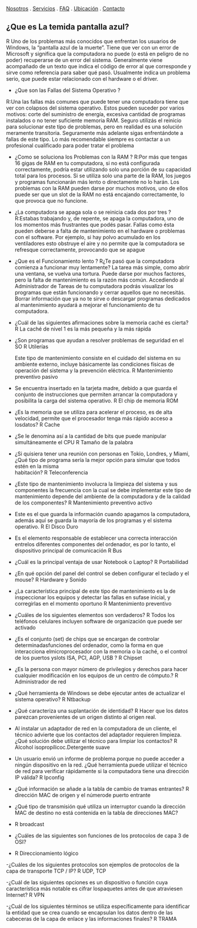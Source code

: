 [Nosotros](./nosotros.md) . [Servicios](./servicios.md) . [FAQ](FAQ.md) . [Ubicación](ubicacion.md) . [Contacto](./contacto.md)

## ¿Que es La temida pantalla azul?

R Uno de los problemas más conocidos que enfrentan los usuarios de Windows, la “pantalla azul de la muerte”. Tiene que ver con un error de Microsoft y significa que la computadora no puede (o está en peligro de no poder) recuperarse de un error del sistema. Generalmente viene acompañado de un texto que indica el código de error al que corresponde y sirve como referencia para saber qué pasó. Usualmente indica un problema serio, que puede estar relacionado con el hardware o el driver.

- ¿Que son las Fallas del Sistema Operativo ?

R:Una las fallas más comunes que puede tener una computadora tiene que ver con colapsos del sistema operativo. Estos pueden suceder por varios motivos: corte del suministro de energía, excesiva cantidad de programas instalados o no tener suficiente memoria RAM.
Seguro utilizás el reinicio para solucionar este tipo de problemas, pero en realidad es una solución meramente transitoria. Seguramente más adelante sigas enfrentándote a fallas de este tipo. Lo más recomendable siempre es contactar a un profesional cualificado para poder tratar el problema

- ¿Como se soluciona los Problemas con la RAM ?
R:Por más que tengas 16 gigas de RAM en tu computadora, si no está configurada correctamente, podría estar utilizando solo una porción de su capacidad total para los procesos. Si se utiliza solo una parte de la RAM, los juegos y programas funcionarán más lento o directamente no lo harán. Los problemas con la RAM pueden darse por muchos motivos, uno de ellos puede ser que un slot de la RAM no está encajando correctamente, lo que provoca que no funcione. 

- ¿La computadora se apaga sola o se reinicia cada dos por tres ?
R:Estabas trabajando y, de repente, se apaga la computadora, uno de los momentos más frustrantes que podés pasar. Fallas como ésta pueden deberse a falta de mantenimiento en el hardware o problemas con el software. Por ejemplo, si hay polvo acumulado en los ventiladores esto obstruye el aire y no permite que la computadora se refresque correctamente, provocando que se apague

- ¿Que es el Funcionamiento lento ?
R¿Te pasó que la computadora comienza a funcionar muy lentamente? La tarea más simple, como abrir una ventana, se vuelva una tortura. Puede darse por muchos factores, pero la falta de mantenimiento es la razón más común. Accediendo al Administrador de Tareas de tu computadora podrás visualizar los programas que están funcionando y cerrar aquellos que no necesitás. Borrar información que ya no te sirve o descargar programas dedicados al mantenimiento ayudará a mejorar el funcionamiento de tu computadora.


-  ¿Cuál de las siguientes afirmaciones sobre la memoria caché es cierta?
   R La caché de nivel 1 es la más pequeña y la más rápida
 
-  ¿Son programas que ayudan a resolver problemas de seguridad en el SO
   R Utilerías 
   
   Este tipo de mantenimiento consiste en el cuidado del sistema en su ambiente externo, incluye básicamente las condiciones físicas de operación del sistema y la        prevención eléctrica.
   R Mantenimiento preventivo pasivo
   
-  Se encuentra insertado en la tarjeta madre, debido a que guarda el conjunto de instrucciones que permiten arrancar la computadora y posibilita la carga del sistema    operativo.
   R El chip de memoria ROM
   
-  ¿Es la memoria que se utiliza para acelerar el proceso, es de alta velocidad, permite que el procesador tenga más rápido acceso a losdatos?
   R Cache
   
-  ¿Se le denomina así a la cantidad de bits que puede manipular simultáneamente el CPU
   R  Tamaño de la palabra
   
-  ¿Si quisiera tener una reunión con personas en Tokio, Londres, y Miami, ¿Qué tipo de programa sería la mejor opción para simular que todos estén en la misma            
   habitación?
   R Teleconferencia  

-  ¿Este tipo de mantenimiento involucra la limpieza del sistema y sus componentes la frecuencia con la cual se debe implementar este tipo de mantenimiento depende del    ambiente de la computadora y de la calidad de los componentes?
   R Mantenimiento preventivo activo

-  Este es el que guarda la información cuando apagamos la computadora, además aquí se guarda la mayoría de los programas y el sistema operativo.
   R El Disco Duro
   
-  Es el elemento responsable de establecer una correcta interacción entrelos diferentes componentes del ordenador, es por lo tanto, el dispositivo principal de          comunicación
   R  Bus

-  ¿Cuál es la principal ventaja de usar Notebook o Laptop?
   R Portabilidad 
   
-  ¿En qué opción del panel del control se deben configurar el teclado y el mouse?
   R  Hardware y Sonido 
   
- ¿La característica principal de este tipo de mantenimiento es la de inspeccionar los equipos y detectar las fallas en sufase inicial, y corregirlas en el momento        oportuno
   R Mantenimiento preventivo
   
-  ¿Cuáles de los siguientes elementos son verdaderos?
   R Todos los teléfonos celulares incluyen software de organización que puede ser activado
   
- ¿Es el conjunto (set) de chips que se encargan de controlar determinadasfunciones del ordenador, como la forma en que interacciona elmicroprocesador con la memoria     o la caché, o el control de los puertos yslots ISA, PCI, AGP, USB ?
  R Chipset
  
- ¿Es la persona con mayor número de privilegios y derechos para hacer cualquier modificación en los equipos de un centro de cómputo.?
  R Administrador de red 

- ¿Qué herramienta de Windows se debe ejecutar antes de actualizar el sistema operativo?
  R Ntbackup
  
- ¿Qué caracteriza una suplantación de identidad?
 R  Hacer que los datos parezcan provenientes de un origen distinto al origen real.
 
-  Al instalar un adaptador de red en la computadora de un cliente, el técnico advierte que los contactos del adaptador requieren limpieza. ¿Qué solución debe utilizar    el técnico para limpiar los contactos? 
   R Alcohol isopropílicoc.Detergente suave 
   
   
 - Un usuario envió un informe de problema porque no puede acceder a ningún dispositivo en la red. ¿Qué herramienta puede utilizar el técnico de red para verificar        rápidamente si la computadora tiene una dirección IP válida?
  R  Ipconfig
  
  
- ¿Qué información se añade a la tabla de cambio de tramas entrantes?
  R dirección MAC de origen y el númerode puerto entrante
  
  
- ¿Qué tipo de transmisión qué utiliza un interruptor cuando la dirección MAC de destino no está contenida en la tabla de direcciones MAC?
- R  broadcast


- ¿Cuáles de las siguientes son funciones de los protocolos de capa 3 de OSI?
- R Direccionamiento lógico


-¿Cuáles de los siguientes protocolos son ejemplos de protocolos de la capa de transporte TCP / IP? 
R UDP, TCP


-¿Cuál de las siguientes opciones es un dispositivo o función cuya característica más notable es cifrar lospaquetes antes de que atraviesen Internet?
R  VPN


-¿Cuál de los siguientes términos se utiliza específicamente para identificar la entidad que se crea cuando se encapsulan los datos dentro de las cabeceras de la capa de enlace y las informaciones finales?
R  TRAMA
 




































